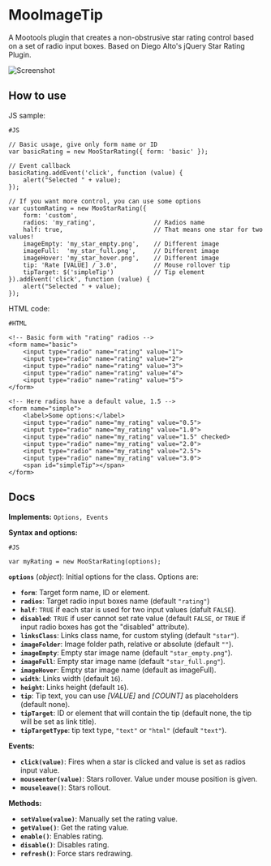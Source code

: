 MooImageTip
===========

A Mootools plugin that creates a non-obstrusive star rating control based on a set of radio input boxes. 
Based on Diego Alto's jQuery Star Rating Plugin.

![Screenshot](https://github.com/lorenzos/MooStarRating/raw/master/Graphics/logo.png)


How to use
----------

JS sample:

	#JS
	
	// Basic usage, give only form name or ID
	var basicRating = new MooStarRating({ form: 'basic' });
	
	// Event callback
	basicRating.addEvent('click', function (value) {
		alert("Selected " + value);
	});
	
	// If you want more control, you can use some options
	var customRating = new MooStarRating({
		form: 'custom',
		radios: 'my_rating',                // Radios name
		half: true,                         // That means one star for two values!
		imageEmpty: 'my_star_empty.png',    // Different image
		imageFull:  'my_star_full.png',     // Different image
		imageHover: 'my_star_hover.png',    // Different image
		tip: 'Rate [VALUE] / 3.0',          // Mouse rollover tip
		tipTarget: $('simpleTip')           // Tip element
	}).addEvent('click', function (value) {
		alert("Selected " + value);
	});

HTML code:

	#HTML
	
	<!-- Basic form with "rating" radios -->
	<form name="basic">
	    <input type="radio" name="rating" value="1">
	    <input type="radio" name="rating" value="2">
	    <input type="radio" name="rating" value="3">
	    <input type="radio" name="rating" value="4">
	    <input type="radio" name="rating" value="5">
	</form>
	
	<!-- Here radios have a default value, 1.5 -->
	<form name="simple">
	    <label>Some options:</label>
	    <input type="radio" name="my_rating" value="0.5">
	    <input type="radio" name="my_rating" value="1.0">
	    <input type="radio" name="my_rating" value="1.5" checked>
	    <input type="radio" name="my_rating" value="2.0">
	    <input type="radio" name="my_rating" value="2.5">
	    <input type="radio" name="my_rating" value="3.0">
	    <span id="simpleTip"></span>
	</form>


Docs
----------

**Implements:** `Options, Events`

**Syntax and options:**
	
	#JS
	
	var myRating = new MooStarRating(options);
	
**`options`** (*object*): Initial options for the class. Options are:
- **`form`**: Target form name, ID or element.
- **`radios`**: Target radio input boxes name (default `"rating"`)
- **`half`**: `TRUE` if each star is used for two input values (dafult `FALSE`).
- **`disabled`**: `TRUE` if user cannot set rate value (default `FALSE`, or `TRUE` if input radio boxes has got the "disabled" attribute).
- **`linksClass`**: Links class name, for custom styling (default `"star"`).
- **`imageFolder`**: Image folder path, relative or absolute (default `""`).
- **`imageEmpty`**: Empty star image name (default `"star_empty.png"`).
- **`imageFull`**: Empty star image name (default `"star_full.png"`).
- **`imageHover`**: Empty star image name (default as imageFull).
- **`width`**: Links width (default `16`).
- **`height`**: Links height (default `16`).
- **`tip`**: Tip text, you can use *[VALUE]* and *[COUNT]* as placeholders (default none).
- **`tipTarget`**: ID or element that will contain the tip (default none, the tip will be set as link title).
- **`tipTargetType`**: tip text type, `"text"` or `"html"` (default `"text"`).

**Events:**

- **`click(value)`**: Fires when a star is clicked and value is set as radios input value.
- **`mouseenter(value)`**: Stars rollover. Value under mouse position is given.
- **`mouseleave()`**: Stars rollout.

**Methods:**

- **`setValue(value)`**: Manually set the rating value.
- **`getValue()`**: Get the rating value.
- **`enable()`**: Enables rating.
- **`disable()`**: Disables rating.
- **`refresh()`**: Force stars redrawing.
